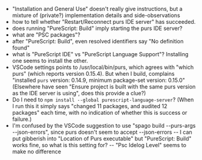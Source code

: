 - "Installation and General Use" doesn't really give instructions, but a mixture of (private?) implementation details and side-observations
- how to tell whether "Restart/Reconnect purs IDE server" has succeeded.
- does running "PureScript: Build" imply starting the purs IDE server?
- what are "PSC packages"?
- after "PureScript: Build", even resolved identifiers say "No definition found"
- what is "PureScript IDE" vs "PureScript Language Support"? Installing one seems to install the other.
- VSCode settings points to /usr/local/bin/purs, which agrees with "which purs" (which reports version 0.15.4). But when I build, complains "installed `purs` version: 0.14.9, minimum package-set version: 0.15.0" (Elsewhere have seen "Ensure project is built with the same purs version as the IDE server is using", does this provide a clue?)
- Do I need to `npm install --global purescript-language-server`? (When I run this it simply says "changed 11 packages, and audited 12 packages" each time, with no indication of whether this is success or failure.)
- I'm confused by the VSCode suggestion to use "spago build --purs-args --json-errors", since purs doesn't seem to accept --json-errors
-- I can put gibberish into "Location of Purs executable" but "PureScript: Build" works fine, so what is this setting for?
-- "Psc Idelog Level" seems to make no difference
